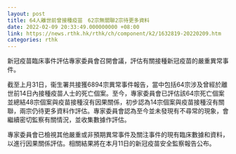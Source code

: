 ```yaml
---
layout: post
title: 64人離世前曾接種疫苗　62宗無關聯2宗待更多資料
date: 2022-02-09 20:33:49.000000000 +08:00
link: https://news.rthk.hk/rthk/ch/component/k2/1632819-20220209.htm
categories: rthk
---
```


新冠疫苗臨床事件評估專家委員會召開會議，評估有關接種新冠疫苗的嚴重異常事件。
 
截至上月31日，衞生署共接獲6894宗異常事件報告，當中包括64宗涉及曾經於離世前14日內接種疫苗人士的死亡個案。至今，專家委員會已評估該64宗死亡個案並總結48宗個案與疫苗接種沒有因果關係，初步認為14宗個案與疫苗接種沒有關聯，兩宗仍待更多資料作評估。專家委員會認為至今並未發現有不尋常的現象，會繼續密切監察有關情況，並收集數據作評估。
 
專家委員會已檢視其他嚴重或非預期異常事件及關注事件的現有臨床數據和資料，以進行因果關係評估。相關結果將在本月11日的新冠疫苗安全監察報告公布。
